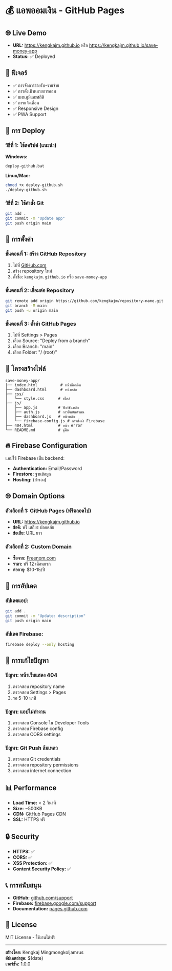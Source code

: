 # 💰 แอพออมเงิน - GitHub Pages

## 🌐 Live Demo
- **URL:** https://kengkajm.github.io หรือ https://kengkajm.github.io/save-money-app
- **Status:** ✅ Deployed

## 📱 ฟีเจอร์
- ✅ การจัดการรายรับ-รายจ่าย
- ✅ การตั้งเป้าหมายการออม
- ✅ แผนภูมิและสถิติ
- ✅ การแจ้งเตือน
- ✅ Responsive Design
- ✅ PWA Support

## 🚀 การ Deploy

### วิธีที่ 1: ใช้สคริปต์ (แนะนำ)
**Windows:**
```bash
deploy-github.bat
```

**Linux/Mac:**
```bash
chmod +x deploy-github.sh
./deploy-github.sh
```

### วิธีที่ 2: ใช้คำสั่ง Git
```bash
git add .
git commit -m "Update app"
git push origin main
```

## 🔧 การตั้งค่า

### ขั้นตอนที่ 1: สร้าง GitHub Repository
1. ไปที่ [GitHub.com](https://github.com)
2. สร้าง repository ใหม่
3. ตั้งชื่อ: `kengkajm.github.io` หรือ `save-money-app`

### ขั้นตอนที่ 2: เชื่อมต่อ Repository
```bash
git remote add origin https://github.com/kengkajm/repository-name.git
git branch -M main
git push -u origin main
```

### ขั้นตอนที่ 3: ตั้งค่า GitHub Pages
1. ไปที่ Settings > Pages
2. เลือก Source: "Deploy from a branch"
3. เลือก Branch: "main"
4. เลือก Folder: "/ (root)"

## 📁 โครงสร้างไฟล์
```
save-money-app/
├── index.html          # หน้าล็อกอิน
├── dashboard.html      # หน้าหลัก
├── css/
│   └── style.css      # สไตล์
├── js/
│   ├── app.js         # ฟังก์ชันหลัก
│   ├── auth.js        # การยืนยันตัวตน
│   ├── dashboard.js   # หน้าหลัก
│   └── firebase-config.js # การตั้งค่า Firebase
├── 404.html           # หน้า error
└── README.md          # คู่มือ
```

## 🔥 Firebase Configuration
แอปใช้ Firebase เป็น backend:
- **Authentication:** Email/Password
- **Firestore:** ฐานข้อมูล
- **Hosting:** (สำรอง)

## 🌐 Domain Options

### ตัวเลือกที่ 1: GitHub Pages (ฟรีตลอดไป)
- **URL:** https://kengkajm.github.io
- **ข้อดี:** ฟรี เสถียร ปลอดภัย
- **ข้อเสีย:** URL ยาว

### ตัวเลือกที่ 2: Custom Domain
- **ซื้อจาก:** [Freenom.com](https://freenom.com)
- **ราคา:** ฟรี 12 เดือนแรก
- **ต่ออายุ:** $10-15/ปี

## 🔄 การอัปเดต

### อัปเดตแอป:
```bash
git add .
git commit -m "Update: description"
git push origin main
```

### อัปเดต Firebase:
```bash
firebase deploy --only hosting
```

## 🚨 การแก้ไขปัญหา

### ปัญหา: หน้าเว็บแสดง 404
1. ตรวจสอบ repository name
2. ตรวจสอบ Settings > Pages
3. รอ 5-10 นาที

### ปัญหา: แอปไม่ทำงาน
1. ตรวจสอบ Console ใน Developer Tools
2. ตรวจสอบ Firebase config
3. ตรวจสอบ CORS settings

### ปัญหา: Git Push ล้มเหลว
1. ตรวจสอบ Git credentials
2. ตรวจสอบ repository permissions
3. ตรวจสอบ internet connection

## 📊 Performance
- **Load Time:** < 2 วินาที
- **Size:** ~500KB
- **CDN:** GitHub Pages CDN
- **SSL:** HTTPS ฟรี

## 🔒 Security
- **HTTPS:** ✅
- **CORS:** ✅
- **XSS Protection:** ✅
- **Content Security Policy:** ✅

## 📞 การสนับสนุน
- **GitHub:** [github.com/support](https://github.com/support)
- **Firebase:** [firebase.google.com/support](https://firebase.google.com/support)
- **Documentation:** [pages.github.com](https://pages.github.com)

## 📄 License
MIT License - ใช้งานได้ฟรี

---

**สร้างโดย:** Kengkaj Mingmongkoljamrus  
**อัปเดตล่าสุด:** $(date)  
**เวอร์ชัน:** 1.0.0

